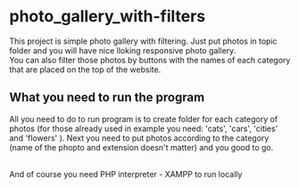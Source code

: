 # photo_gallery_with-filters

This project is simple photo gallery with filtering. Just put photos in topic folder and you will have nice lloking responsive photo gallery.
<br>
You can also filter those photos by buttons with the names of each category that are placed on the top of the website.

## What you need to run the program

All you need to do to run program is to create folder for each category of photos (for those already used in example you need: 'cats', 'cars', 'cities' and 'flowers' ). Next you need to put photos according to the category (name of the phopto and extension doesn't matter) and you good to go.

<br>
And of course you need PHP interpreter - XAMPP to run locally
 
